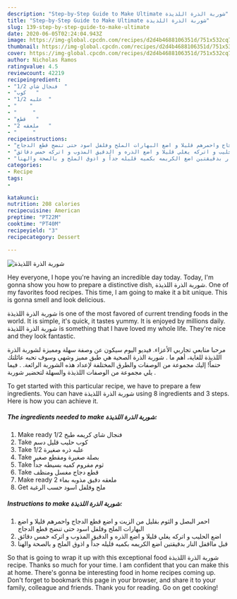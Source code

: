 ```yaml
---
description: "Step-by-Step Guide to Make Ultimate شوربة الذرة اللذيذة"
title: "Step-by-Step Guide to Make Ultimate شوربة الذرة اللذيذة"
slug: 139-step-by-step-guide-to-make-ultimate
date: 2020-06-05T02:24:04.943Z
image: https://img-global.cpcdn.com/recipes/d2d4b4688106351d/751x532cq70/الصورة-الرئيسية-لوصفةشوربة-الذرة-اللذيذة.jpg
thumbnail: https://img-global.cpcdn.com/recipes/d2d4b4688106351d/751x532cq70/الصورة-الرئيسية-لوصفةشوربة-الذرة-اللذيذة.jpg
cover: https://img-global.cpcdn.com/recipes/d2d4b4688106351d/751x532cq70/الصورة-الرئيسية-لوصفةشوربة-الذرة-اللذيذة.jpg
author: Nicholas Ramos
ratingvalue: 4.5
reviewcount: 42219
recipeingredient:
- "1/2 فنجال شاي  "
- "كوب   "
- "1/2 علبه  "
- "    "
- "     "
- "قطع   "
- "2 ملعقه   "
- "     "
recipeinstructions:
- "احمر البصل و الثوم بقليل من الزيت و اضع قطع الدجاج واحمرهم قليلا و اضع البهارات الملح وفلفل اسود حتى تنضج قطع الدجاج"
- "اضع الحليب و اتركه يغلي قليلا و اضع الذره و الدقيق المذوب و اتركه خمس دقائق"
- "قبل مااقفل النار بدقيقتين اضع الكريمه بكميه قليله جداً و اذوق الملح و بالصحة والهنا"
categories:
- Recipe
tags:
- 

katakunci:  
nutrition: 208 calories
recipecuisine: American
preptime: "PT22M"
cooktime: "PT40M"
recipeyield: "3"
recipecategory: Dessert

---
```



![شوربة الذرة اللذيذة](https://img-global.cpcdn.com/recipes/d2d4b4688106351d/751x532cq70/الصورة-الرئيسية-لوصفةشوربة-الذرة-اللذيذة.jpg)

Hey everyone, I hope you're having an incredible day today. Today, I'm gonna show you how to prepare a distinctive dish, شوربة الذرة اللذيذة. One of my favorites food recipes. This time, I am going to make it a bit unique. This is gonna smell and look delicious.

شوربة الذرة اللذيذة is one of the most favored of current trending foods in the world. It is simple, it's quick, it tastes yummy. It is enjoyed by millions daily. شوربة الذرة اللذيذة is something that I have loved my whole life. They're nice and they look fantastic.

مرحبا متابعي تجاربي الأعزاء. فيديو اليوم سيكون عن وصفة سهلة ومميزة لشوربة الذرة اللذيذة للغاية، أهم ما . شوربة الذرة الصحية هي طبق مميز وشهي وسوف تحبه عائلتك حتماً! إليك مجموعة من الوصفات والطرق المختلفة لإعداد هذه الشوربة الرائعة. . فيما يلي مجموعة من الوصفات اللذيذة والسهلة لتحضير شوربة .


To get started with this particular recipe, we have to prepare a few ingredients. You can have شوربة الذرة اللذيذة using 8 ingredients and 3 steps. Here is how you can achieve it.

<!--inarticleads1-->

##### The ingredients needed to make شوربة الذرة اللذيذة:

1. Make ready 1/2 فنجال شاي كريمه طبخ
1. Take كوب حليب قليل دسم
1. Take 1/2 علبه ذره صغيرة
1. Take  بصلة صغيرة ومقطع صغير
1. Take  ثوم مفروم كميه بسيطه جداً
1. Take قطع دجاج مغسل ومنظف
1. Make ready 2 ملعقه دقيق مذوبه بماء
1. Get  ملح وفلفل اسود حسب الرغبة




<!--inarticleads2-->

##### Instructions to make شوربة الذرة اللذيذة:

1. احمر البصل و الثوم بقليل من الزيت و اضع قطع الدجاج واحمرهم قليلا و اضع البهارات الملح وفلفل اسود حتى تنضج قطع الدجاج
1. اضع الحليب و اتركه يغلي قليلا و اضع الذره و الدقيق المذوب و اتركه خمس دقائق
1. قبل مااقفل النار بدقيقتين اضع الكريمه بكميه قليله جداً و اذوق الملح و بالصحة والهنا




So that is going to wrap it up with this exceptional food شوربة الذرة اللذيذة recipe. Thanks so much for your time. I am confident that you can make this at home. There's gonna be interesting food in home recipes coming up. Don't forget to bookmark this page in your browser, and share it to your family, colleague and friends. Thank you for reading. Go on get cooking!

